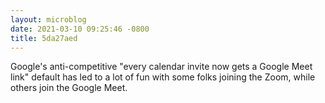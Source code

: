 ```yaml
---
layout: microblog
date: 2021-03-10 09:25:46 -0800
title: 5da27aed
---
```

Google's anti-competitive "every calendar invite now gets a Google Meet link" default has led to a lot of fun with some folks joining the Zoom, while others join the Google Meet.
